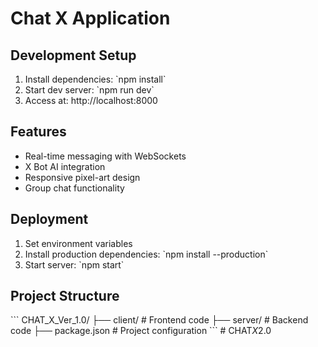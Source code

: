 # Chat X Application

## Development Setup
1. Install dependencies: \`npm install\`
2. Start dev server: \`npm run dev\`
3. Access at: http://localhost:8000

## Features
- Real-time messaging with WebSockets
- X Bot AI integration
- Responsive pixel-art design
- Group chat functionality

## Deployment
1. Set environment variables
2. Install production dependencies: \`npm install --production\`
3. Start server: \`npm start\`

## Project Structure
\`\`\`
CHAT_X_Ver_1.0/
├── client/       # Frontend code
├── server/       # Backend code
├── package.json  # Project configuration
\`\`\`
#   C H A T _ X _ 2 . 0  
 
